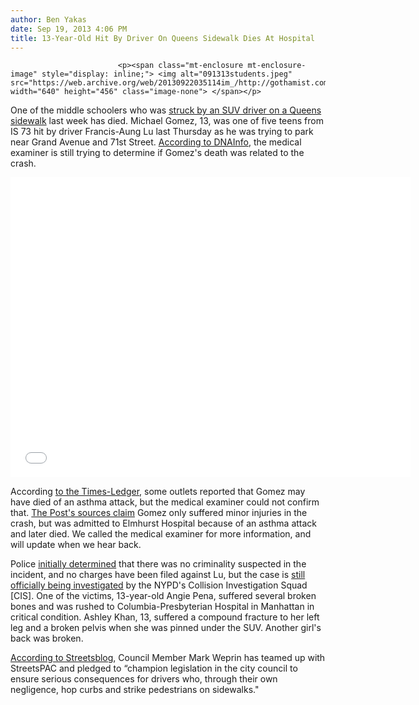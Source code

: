 ```yaml
---
author: Ben Yakas
date: Sep 19, 2013 4:06 PM
title: 13-Year-Old Hit By Driver On Queens Sidewalk Dies At Hospital
---
```



                            
                            
                            
                            <p><span class="mt-enclosure mt-enclosure-image" style="display: inline;"> <img alt="091313students.jpeg" src="https://web.archive.org/web/20130922035114im_/http://gothamist.com/attachments/nyc_arts_john/091313students.jpeg" width="640" height="456" class="image-none"> </span></p>

<p>One of the middle schoolers who was <a href="https://web.archive.org/web/20130922035114/http://gothamist.com/2013/09/12/five_schoolkids_in_serious_conditio.php">struck by an SUV driver on a Queens sidewalk</a> last week has died. Michael Gomez, 13, was one of five teens from IS 73 hit by driver Francis-Aung Lu last Thursday as he was trying to park near Grand Avenue and 71st Street. <a href="https://web.archive.org/web/20130922035114/http://www.dnainfo.com/new-york/20130919/maspeth/boy-who-was-hurt-maspeth-accident-dies-days-later-officials-say">According to DNAInfo</a>, the medical examiner is still trying to determine if Gomez&apos;s death was related to the crash.</p>

<p><iframe width="640" height="480" src="//web.archive.org/web/20130922035114if_/http://www.youtube.com/embed/wPrGs6kKCDw" frameborder="0" allowfullscreen></iframe></p>

<p>According <a href="https://web.archive.org/web/20130922035114/http://www.timesledger.com/stories/2013/38/kidshit_tl_2013_09_20_q.html">to the Times-Ledger</a>, some outlets reported that Gomez may have died of an asthma attack, but the medical examiner could not confirm that. <a href="https://web.archive.org/web/20130922035114/http://nypost.com/2013/09/19/kid-hit-by-out-of-control-suv-dies/">The Post&apos;s sources claim</a> Gomez only suffered minor injuries in the crash, but was admitted to Elmhurst Hospital because of an asthma attack and later died. We called the medical examiner for more information, and will update when we hear back.</p>

<p>Police <a href="https://web.archive.org/web/20130922035114/http://gothamist.com/2013/09/13/no_charges_for_running_over_schoolk.php">initially determined</a> that there was no criminality suspected in the incident, and no charges have been filed against Lu, but the case is <a href="https://web.archive.org/web/20130922035114/http://gothamist.com/2013/09/14/driver_may_face_charges_for_running.php">still officially being investigated</a> by the NYPD&apos;s Collision Investigation Squad [CIS]. One of the victims, 13-year-old Angie Pena, suffered several broken bones and was rushed to Columbia-Presbyterian Hospital in Manhattan in critical condition. Ashley Khan, 13, suffered a compound fracture to her left leg and a broken pelvis when she was pinned under the SUV. Another girl&apos;s back was broken.</p>

<p><a href="https://web.archive.org/web/20130922035114/http://www.streetsblog.org/2013/09/18/council-member-mark-weprin-driving-on-a-nyc-sidewalk-should-not-be-legal/">According to Streetsblog</a>, Council Member Mark Weprin has teamed up with StreetsPAC and pledged to &#x201C;champion legislation in the city council to ensure serious consequences for drivers who, through their own negligence, hop curbs and strike pedestrians on sidewalks.&quot;</p>
                            
                            
                            